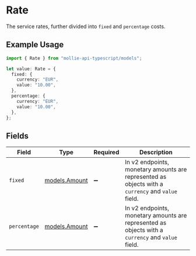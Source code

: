 # Rate

The service rates, further divided into `fixed` and `percentage` costs.

## Example Usage

```typescript
import { Rate } from "mollie-api-typescript/models";

let value: Rate = {
  fixed: {
    currency: "EUR",
    value: "10.00",
  },
  percentage: {
    currency: "EUR",
    value: "10.00",
  },
};
```

## Fields

| Field                                                                                             | Type                                                                                              | Required                                                                                          | Description                                                                                       |
| ------------------------------------------------------------------------------------------------- | ------------------------------------------------------------------------------------------------- | ------------------------------------------------------------------------------------------------- | ------------------------------------------------------------------------------------------------- |
| `fixed`                                                                                           | [models.Amount](../models/amount.md)                                                              | :heavy_minus_sign:                                                                                | In v2 endpoints, monetary amounts are represented as objects with a `currency` and `value` field. |
| `percentage`                                                                                      | [models.Amount](../models/amount.md)                                                              | :heavy_minus_sign:                                                                                | In v2 endpoints, monetary amounts are represented as objects with a `currency` and `value` field. |